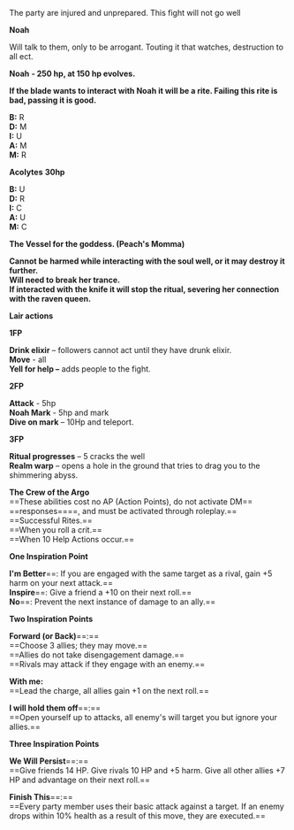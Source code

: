The party are injured and unprepared. This fight will not go well
 
**Noah**
 
Will talk to them, only to be arrogant. Touting it that watches, destruction to all ect.
 
**Noah** **- 250 hp, at 150 hp evolves.**
 
**If the blade wants to interact with Noah it will be a rite. Failing this rite is bad, passing it is good.**
 
**B:** R  
**D:** M  
**I:** U  
**A:** M  
**M:** R
 
**Acolytes** **30hp**
 
**B:** U  
**D:** R  
**I:** C  
**A:** U  
**M:** C
 
**The Vessel for the goddess. (Peach's Momma)**
 
**Cannot be harmed while interacting with the soul well, or it may destroy it further.**  
**Will need to break her trance.**  
**If interacted with the knife it will stop the ritual, severing her connection with the raven queen.**
   

**Lair actions**
 
**1FP**
 
**Drink elixir** – followers cannot act until they have drunk elixir.  
**Move** - all  
**Yell for help –** adds people to the fight.
 
**2FP**
 
**Attack** - 5hp  
**Noah Mark** - 5hp and mark  
**Dive on mark** – 10Hp and teleport.
 
**3FP**
 
**Ritual progresses** – 5 cracks the well  
**Realm warp** – opens a hole in the ground that tries to drag you to the shimmering abyss.
       
**The Crew of the Argo**  
==These abilities cost no AP (Action Points), do not activate DM== ==responses====, and must be activated through roleplay.==  
==Successful Rites.==  
==When you roll a crit.==  
==When 10 Help Actions occur.==
 
**One Inspiration Point**
 
**I'm Better**==: If you are engaged with the same target as a rival, gain +5 harm on your next attack.==  
**Inspire**==: Give a friend a +10 on their next roll.==  
**No**==: Prevent the next instance of damage to an ally.==
   

**Two Inspiration Points**
 
**Forward (or Back)**==:==  
==Choose 3 allies; they may move.==  
==Allies do not take disengagement damage.==  
==Rivals may attack if they engage with an enemy.==
 
**With me:**  
==Lead the charge, all allies gain +1 on the next roll.==
 
**I will hold them off**==:==  
==Open yourself up to attacks, all enemy's will target you but ignore your allies.==
   

**Three Inspiration Points**
 
**We Will Persist**==:==  
==Give friends 14 HP. Give rivals 10 HP and +5 harm. Give all other allies +7 HP and advantage on their next roll.==
 
**Finish This**==:==  
==Every party member uses their basic attack against a target. If an enemy drops within 10% health as a result of this move, they are executed.==